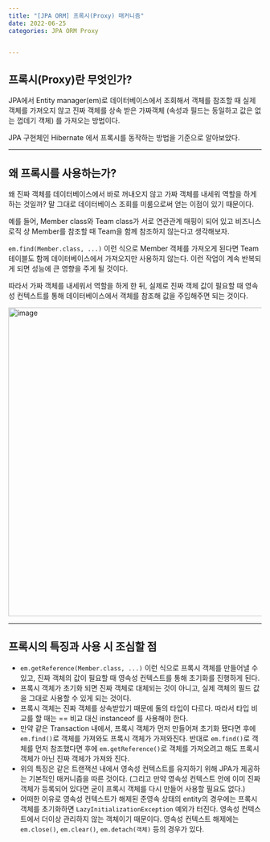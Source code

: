 ```yaml
---
title: "[JPA ORM] 프록시(Proxy) 매커니즘"
date: 2022-06-25
categories: JPA ORM Proxy


---
```




## 프록시(Proxy)란 무엇인가?

JPA에서 Entity manager(em)로 데이터베이스에서 조회해서 객체를 참조할 때 실제 객체를 가져오지 않고 진짜 객체를 상속 받은 가짜객체 (속성과 필드는 동일하고 값은 없는 껍데기 객체) 를 가져오는 방법이다.

JPA 구현체인 Hibernate 에서 프록시를 동작하는 방법을 기준으로 알아보았다.
- - -

## 왜 프록시를 사용하는가?

왜 진짜 객체를 데이터베이스에서 바로 꺼내오지 않고 가짜 객체를 내세워 역할을 하게 하는 것일까? 말 그대로 데이터베이스 조회를 미룸으로써 얻는 이점이 있기 때문이다.

예를 들어, Member class와 Team class가 서로 연관관계 매핑이 되어 있고 비즈니스 로직 상 Member를 참조할 때 Team을 함께 참조하지 않는다고 생각해보자.

`em.find(Member.class, ...)` 이런 식으로 Member 객체를 가져오게 된다면 Team 테이블도 함께 데이터베이스에서 가져오지만 사용하지 않는다. 이런 작업이 계속 반복되게 되면 성능에 큰 영향을 주게 될 것이다. 

따라서 가짜 객체를 내세워서 역할을 하게 한 뒤, 실제로 진짜 객체 값이 필요할 때 영속성 컨텍스트를 통해 데이터베이스에서 객체를 참조해 값을 주입해주면 되는 것이다.

<img width="613" alt="image" src="https://user-images.githubusercontent.com/73485743/175618674-d73bff9f-5c0d-4241-ab7a-12cd3a806f7d.png">

- - -

## 프록시의 특징과 사용 시 조심할 점

- `em.getReference(Member.class, ...)` 이런 식으로 프록시 객체를 만들어낼 수 있고, 진짜 객체의 값이 필요할 때 영속성 컨텍스트를 통해 초기화를 진행하게 된다.
- 프록시 객체가 초기화 되면 진짜 객체로 대체되는 것이 아니고, 실제 객체의 필드 값을 그대로 사용할 수 있게 되는 것이다.
- 프록시 객체는 진짜 객체를 상속받았기 때문에 둘의 타입이 다르다. 따라서 타입 비교를 할 때는 == 비교 대신 instanceof 를 사용해야 한다.
- 만약 같은 Transaction 내에서, 프록시 객체가 먼저 만들어져 초기화 됐다면 후에 `em.find()`로 객체를 가져와도 프록시 객체가 가져와진다. 반대로 `em.find()`로 객체를 먼저 참조했다면 후에 `em.getReference()`로 객체를 가져오려고 해도 프록시 객체가 아닌 진짜 객체가 가져와 진다.
- 위의 특징은 같은 트랜잭션 내에서 영속성 컨텍스트를 유지하기 위해 JPA가 제공하는 기본적인 매커니즘을 따른 것이다. (그리고 만약 영속성 컨텍스트 안에 이미 진짜 객체가 등록되어 있다면 굳이 프록시 객체를 다시 만들어 사용할 필요도 없다.)
- 어떠한 이유로 영속성 컨텍스트가 해제된 준영속 상태의 entity의 경우에는 프록시 객체를 초기화하면 `LazyInitializationException` 예외가 터진다. 영속성 컨텍스트에서 더이상 관리하지 않는 객체이기 때문이다. 영속성 컨텍스트 해제에는 `em.close()`, `em.clear()`, `em.detach(객체)` 등의 경우가 있다.
